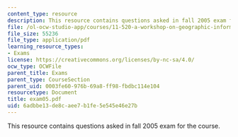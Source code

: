 ```yaml
---
content_type: resource
description: This resource contains questions asked in fall 2005 exam for the course.
file: /ol-ocw-studio-app/courses/11-520-a-workshop-on-geographic-information-systems-fall-2005/6adbbe13de8caee7b1fe5e545e46e27b_exam05.pdf
file_size: 55236
file_type: application/pdf
learning_resource_types:
- Exams
license: https://creativecommons.org/licenses/by-nc-sa/4.0/
ocw_type: OCWFile
parent_title: Exams
parent_type: CourseSection
parent_uid: 0003fe60-976b-69a8-ff98-fbdbc114e104
resourcetype: Document
title: exam05.pdf
uid: 6adbbe13-de8c-aee7-b1fe-5e545e46e27b
---
```

This resource contains questions asked in fall 2005 exam for the course.
